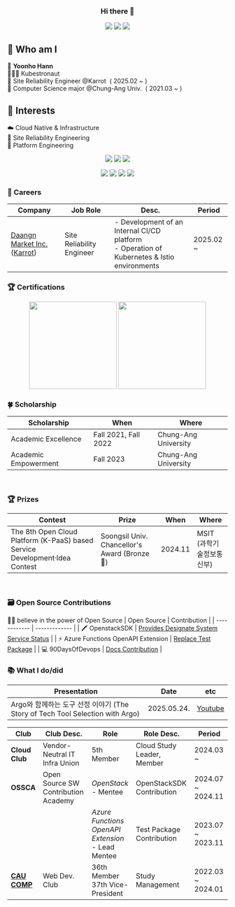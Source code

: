 <div align=center> 

### Hi there 👋

<a href="mailto:hnnynh125@gmail.com"><img src="https://img.shields.io/badge/Gmail-EA4335?style=for-the-badge&logo=Gmail&logoColor=white&link=mailto:hnnynh125@gmail.com"/></a>
<a href="https://www.linkedin.com/in/yoonho-hann" target="_blank"><img src="https://img.shields.io/badge/linkedin-0A66C2?style=for-the-badge&logo=Velog&logoColor=white"></a>
<a href="https://velog.io/@hnnynh" target="_blank"><img src="https://img.shields.io/badge/Velog-20C997?style=for-the-badge&logo=Velog&logoColor=white"></a>

</div>

## 👀 Who am I
📛 **Yoonho Hann** <br/>
👩🏻‍🚀 Kubestronaut <br/>
🥕 Site Reliability Engineer @Karrot&nbsp; ( 2025.02 ~ ) <br/>
🌟 Computer Science major @Chung-Ang Univ.&nbsp; ( 2021.03 ~ )  <br/>


## 🌱 Interests
☁️ Cloud Native & Infrastructure<br/>
🚥 Site Reliability Engineering<br/>
🚉 Platform Engineering<br/>

<div align=center> 

<img src="https://img.shields.io/badge/Docker-2496ED?style=for-the-badge&logo=Docker&logoColor=white"></a>
<img src="https://img.shields.io/badge/kubernetes-326CE5?style=for-the-badge&logo=kubernetes&logoColor=white"></a>
<img src="https://img.shields.io/badge/istio-466BB0?style=for-the-badge&logo=istio&logoColor=white"></a>

<img src="https://img.shields.io/badge/AWS-232F3E?style=for-the-badge&logo=amazonwebservices&logoColor=white"></a>
<img src="https://img.shields.io/badge/network-000000?style=for-the-badge&logo=network&logoColor=white"></a>
<img src="https://img.shields.io/badge/linux-FCC624?style=for-the-badge&logo=linux&logoColor=white"></a>
<img src="https://img.shields.io/badge/github-181717?style=for-the-badge&logo=github&logoColor=white"></a>

</div>

### 🏢 Careers

| Company | Job Role | Desc. | Period |
| ------------ | ------------- | ------------- | ------------- | 
| [Daangn Market Inc.](https://www.daangn.com/)([Karrot](https://www.karrotmarket.com/)) | Site Reliability Engineer | - Development of an Internal CI/CD platform <br/>- Operation of Kubernetes & Istio environments | 2025.02 ~ |

### 🏆 Certifications
<p align="center">
<a href="https://www.credly.com/badges/128ddf12-9e64-489a-8cd7-e8436c30e55f/public_url"><img width=200 src="https://images.credly.com/size/680x680/images/cd6c6449-6814-4613-a2d3-13cf4ac5be4f/image.png"/></a>
<a href="https://www.credly.com/badges/3ecf1ae0-97ba-4d22-b95f-e71907de2ef9/public_url"><img width=200 src="https://github.com/user-attachments/assets/80d0c568-c529-4c56-88af-63f58dad2fd0"/></a>
</p>

### 🍀 Scholarship
| Scholarship | When | Where |
| ------------ | ------------- | ------------- |
| Academic Excellence | Fall 2021, Fall 2022 | Chung-Ang University |
| Academic Empowerment | Fall 2023 | Chung-Ang University |

<br/>

### 🏆 Prizes
| Contest | Prize | When | Where |
| ------------ | ------------- | ------------- | ------------- |
| The 8th Open Cloud Platform (K-PaaS) based Service Development·Idea Contest | Soongsil Univ. Chancellor's Award (Bronze🥉) | 2024.11 | MSIT<br/>(과학기술정보통신부) |
<br/>

### 🗃️ Open Source Contributions
🙌🏻 believe in the power of Open Source
| Open Source | Contribution | 
| ------------ | ------------- | 
| 🖍️ OpenstackSDK | [Provides Designate System Service Status](https://review.opendev.org/c/openstack/openstacksdk/+/927673) | 
| ⚡️ Azure Functions OpenAPI Extension | [Replace Test Package](https://github.com/Azure/azure-functions-openapi-extension/pull/606) |
| 💻 90DaysOfDevops | [Docs Contribution](https://github.com/MichaelCade/90DaysOfDevOps/pull/509) | 


### 📚 What I do/did

| Presentation | Date | etc |
| ------------ | ------------- | ------------- |
| Argo와 함께하는 도구 선정 이야기 (The Story of Tech Tool Selection with Argo) | 2025.05.24. | [Youtube](https://youtu.be/RWZ-w-pYbwo?si=F7LU1U886wCjv3MW) |

| Club | Club Desc. | Role | Role Desc. | Period |
| ------------ | ------------- | ------------- | ------------- | ------------- |
| **Cloud Club** | Vendor-Neutral IT Infra Union | 5th Member | Cloud Study Leader, Member | 2024.03 ~ |
| **OSSCA** | Open Source SW <br/> Contribution Academy | *OpenStack* <br/>- Mentee <br/> | OpenStackSDK Contribution <br/> | 2024.07 ~ 2024.11 <br/> |
| | | *Azure Functions*<br/>*OpenAPI Extension* <br/>- Lead Mentee | Test Package <br/>Contribution | 2023.07 ~ 2023.11 |
| **[CAU COMP](https://hnnynh.notion.site/COMP-7827b4f860d84427a5dbdbecdf36be5a?pvs=4)**  | Web Dev. Club | 36th Member<br/> 37th Vice-President | Study Management | 2022.03 ~ 2024.01 |
